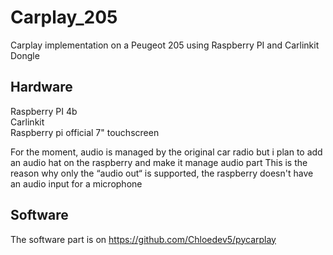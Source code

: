 # Carplay_205
Carplay implementation on a Peugeot 205 using Raspberry PI and Carlinkit Dongle

## Hardware
Raspberry PI 4b <br>
Carlinkit <br>
Raspberry pi official 7" touchscreen <br>

For the moment, audio is managed by the original car radio but i plan to add an audio hat on the raspberry and make it manage audio part
This is the reason why only the “audio out“ is supported, the raspberry doesn't have an audio input for a microphone

## Software
The software part is on https://github.com/Chloedev5/pycarplay
